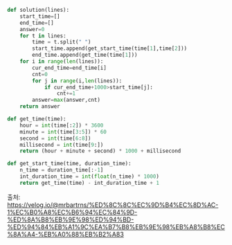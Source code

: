 ```python
def solution(lines):
    start_time=[]
    end_time=[]
    answer=0
    for t in lines:
        time = t.split(" ")
        start_time.append(get_start_time(time[1],time[2]))
        end_time.append(get_time(time[1]))
    for i in range(len(lines)):
        cur_end_time=end_time[i]
        cnt=0
        for j in range(i,len(lines)):
            if cur_end_time+1000>start_time[j]:
                cnt+=1
        answer=max(answer,cnt)
    return answer

def get_time(time):
    hour = int(time[:2]) * 3600
    minute = int(time[3:5]) * 60
    second = int(time[6:8])
    millisecond = int(time[9:])
    return (hour + minute + second) * 1000 + millisecond

def get_start_time(time, duration_time):
    n_time = duration_time[:-1]
    int_duration_time = int(float(n_time) * 1000)
    return get_time(time) - int_duration_time + 1
```

출처: https://velog.io/@mrbartrns/%ED%8C%8C%EC%9D%B4%EC%8D%AC-1%EC%B0%A8%EC%B6%94%EC%84%9D-%ED%8A%B8%EB%9E%98%ED%94%BD-%ED%94%84%EB%A1%9C%EA%B7%B8%EB%9E%98%EB%A8%B8%EC%8A%A4-%EB%A0%88%EB%B2%A83
